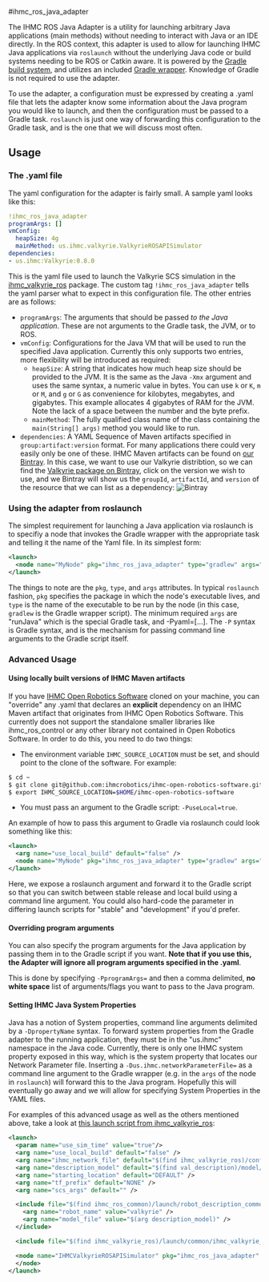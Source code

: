 #ihmc\_ros\_java\_adapter

The IHMC ROS Java Adapter is a utility for launching arbitrary Java applications (main methods) without needing to interact with Java or an IDE directly. In the ROS context, this adapter is used to allow for launching IHMC Java applications via `roslaunch` without the underlying Java code or build systems needing to be ROS or Catkin aware. It is powered by the [Gradle build system](https://gradle.org), and utilizes an included [Gradle wrapper](https://docs.gradle.org/current/userguide/gradle_wrapper.html). Knowledge of Gradle is not required to use the adapter.

To use the adapter, a configuration must be expressed by creating a .yaml file that lets the adapter know some information about the Java program you would like to launch, and then the configuration must be passed to a Gradle task. `roslaunch` is just one way of forwarding this configuration to the Gradle task, and is the one that we will discuss most often.

## Usage

### The .yaml file

The yaml configuration for the adapter is fairly small. A sample yaml looks like this:

```yaml
!ihmc_ros_java_adapter
programArgs: []
vmConfig:
  heapSize: 4g
  mainMethod: us.ihmc.valkyrie.ValkyrieROSAPISimulator
dependencies:
- us.ihmc:Valkyrie:0.8.0
```

This is the yaml file used to launch the Valkyrie SCS simulation in the [ihmc_valkyrie_ros](https://github.com/ihmcrobotics/ihmc_valkyrie_ros) package. The custom tag `!ihmc_ros_java_adapter` tells the yaml parser what to expect in this configuration file. The other entries are as follows:

- `programArgs`: The arguments that should be passed *to the Java application*. These are not arguments to the Gradle task, the JVM, or to ROS.
- `vmConfig`: Configurations for the Java VM that will be used to run the specified Java application. Currently this only supports two entries, more flexibility will be introduced as required:
    - `heapSize`: A string that indicates how much heap size should be provided to the JVM. It is the same as the Java `-Xmx` argument and uses the same syntax, a numeric value in bytes. You can use `k` or `K`, `m` or `M`, and `g` or `G` as convenience for kilobytes, megabytes, and gigabytes. This example allocates 4 gigabytes of RAM for the JVM. Note the lack of a space between the number and the byte prefix.
    - `mainMethod`: The fully qualified class name of the class containing the `main(String[] args)` method you would like to run.
- `dependencies`: A YAML Sequence of Maven artifacts specified in `group:artifact:version` format. For many applications there could very easily only be one of these. IHMC Maven artifacts can be found on [our Bintray](https://bintray.com/ihmcrobotics/maven-release). In this case, we want to use our Valkyrie distribtion, so we can find the [Valkyrie package on Bintray](https://bintray.com/ihmcrobotics/maven-release/Valkyrie), click on the version we wish to use, and we Bintray will show us the `groupId`, `artifactId`, and `version` of the resource that we can list as a dependency:
![Bintray](http://d.pr/i/vMUY+)

### Using the adapter from roslaunch

The simplest requirement for launching a Java application via roslaunch is to specifiy a node that invokes the Gradle wrapper with the appropriate task and telling it the name of the Yaml file. In its simplest form:

```xml
<launch>
  <node name="MyNode" pkg="ihmc_ros_java_adapter" type="gradlew" args="runJava -Pyaml=/path/to/my/yaml/file.yaml" required="true" output="screen" cwd="node" />
</launch>
```

The things to note are the `pkg`, `type`, and `args` attributes. In typical `roslaunch` fashion, `pkg` specifies the package in which the node's executable lives, and `type` is the name of the executable to be run by the node (in this case, `gradlew` is the Gradle wrapper script). The minimum required `args` are "runJava" which is the special Gradle task, and -Pyaml=[...]. The `-P` syntax is Gradle syntax, and is the mechanism for passing command line arguments to the Gradle script itself.

### Advanced Usage

#### Using locally built versions of IHMC Maven artifacts

If you have [IHMC Open Robotics Software](https://github.com/ihmcrobotics/ihmc-open-robotics-software) cloned on your machine, you can "override" any .yaml that declares an **explicit** dependency on an IHMC Maven artifact that originates from IHMC Open Robotics Software. This currently does not support the standalone smaller libraries like ihmc_ros_control or any other library not contained in Open Robotics Software. In order to do this, you need to do two things:

- The environment variable `IHMC_SOURCE_LOCATION` must be set, and should point to the clone of the software. For example:
```bash
$ cd ~
$ git clone git@github.com:ihmcrobotics/ihmc-open-robotics-software.git
$ export IHMC_SOURCE_LOCATION=$HOME/ihmc-open-robotics-software
```

- You must pass an argument to the Gradle script: `-PuseLocal=true`.

An example of how to pass this argument to Gradle via roslaunch could look something like this:

```xml
<launch>
  <arg name="use_local_build" default="false" />
  <node name="MyNode" pkg="ihmc_ros_java_adapter" type="gradlew" args="runJava -Pyaml=/path/to/my/yaml/file.yaml -PuseLocal=$(arg use_local_build)" required="true" output="screen" cwd="node" />
</launch>
```

Here, we expose a roslaunch argument and forward it to the Gradle script so that you can switch between stable release and local build using a command line argument. You could also hard-code the parameter in differing launch scripts for "stable" and "development" if you'd prefer.

#### Overriding program arguments

You can also specify the program arguments for the Java application by passing them in to the Gradle script if you want. **Note that if you use this, the Adapter will ignore all program arguments specified in the .yaml**.

This is done by specifying `-PprogramArgs=` and then a comma delimited, **no white space** list of arguments/flags you want to pass to the Java program.

#### Setting IHMC Java System Properties

Java has a notion of System properties, command line arguments delimited by a `-DpropertyName` syntax. To forward system properties from the Gradle adapter to the running application, they must be in the "us.ihmc" namespace in the Java code. Currently, there is only one IHMC system property exposed in this way, which is the system property that locates our Network Parameter file. Inserting a `-Dus.ihmc.networkParameterFile=` as a command line argument to the Gradle wrapper (e.g. in the `args` of the node in `roslaunch`) will forward this to the Java program. Hopefully this will eventually go away and we will allow for specifying System Properties in the YAML files.

For examples of this advanced usage as well as the others mentioned above, take a look at [this launch script from ihmc_valkyrie_ros](https://github.com/ihmcrobotics/ihmc_valkyrie_ros/blob/develop/launch/ihmc_valkyrie_scs.launch):

```xml
<launch>
  <param name="use_sim_time" value="true"/>
  <arg name="use_local_build" default="false" />
  <arg name="ihmc_network_file" default="$(find ihmc_valkyrie_ros)/configurations/IHMCNetworkParametersSim.ini" />
  <arg name="description_model" default="$(find val_description)/model/urdf/valkyrie_sim.urdf" />
  <arg name="starting_location" default="DEFAULT" />
  <arg name="tf_prefix" default="NONE" />
  <arg name="scs_args" default="" />

  <include file="$(find ihmc_ros_common)/launch/robot_description_common.launch">
    <arg name="robot_name" value="valkyrie" />
    <arg name="model_file" value="$(arg description_model)" />
  </include>

  <include file="$(find ihmc_valkyrie_ros)/launch/common/ihmc_valkyrie_params_common.launch" />

  <node name="IHMCValkyrieROSAPISimulator" pkg="ihmc_ros_java_adapter" type="gradlew" args="runJava -Dus.ihmc.networkParameterFile=$(arg ihmc_network_file) -PuseLocal=$(arg use_local_build) -Pyaml=$(find ihmc_valkyrie_ros)/configurations/scs.yaml -PprogramArgs=-s,$(arg starting_location),--tfPrefix,$(arg tf_prefix),$(arg scs_args)" required="true" output="screen" cwd="node">
  </node>
</launch>
```
